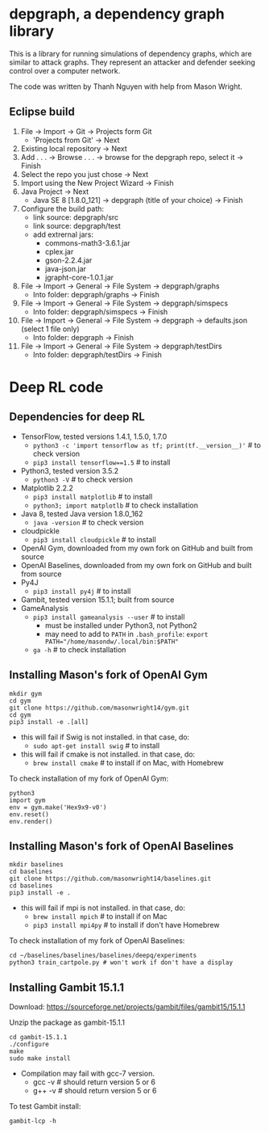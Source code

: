 # depgraph, a dependency graph library

This is a library for running simulations of dependency graphs, which are similar to attack graphs.
They represent an attacker and defender seeking control over a computer network.

The code was written by Thanh Nguyen with help from Mason Wright.

## Eclipse build

1. File -> Import -> Git -> Projects form Git
    * 'Projects from Git' -> Next
2. Existing local repository -> Next
3. Add . . . -> Browse . . . -> browse for the depgraph repo, select it -> Finish
4. Select the repo you just chose -> Next
5. Import using the New Project Wizard -> Finish
6. Java Project -> Next
    * Java SE 8 [1.8.0_121] -> depgraph (title of your choice) -> Finish
7. Configure the build path:
    * link source: depgraph/src
    * link source: depgraph/test
    * add extrernal jars:
        * commons-math3-3.6.1.jar
        * cplex.jar
        * gson-2.2.4.jar
        * java-json.jar
        * jgrapht-core-1.0.1.jar
8. File -> Import -> General -> File System -> depgraph/graphs
    * Into folder: depgraph/graphs -> Finish
9. File -> Import -> General -> File System -> depgraph/simspecs
    * Into folder: depgraph/simspecs -> Finish
10. File -> Import -> General -> File System -> depgraph -> defaults.json (select 1 file only)
    * Into folder: depgraph -> Finish
11. File -> Import -> General -> File System -> depgraph/testDirs
    * Into folder: depgraph/testDirs -> Finish

# Deep RL code

## Dependencies for deep RL

* TensorFlow, tested versions 1.4.1, 1.5.0, 1.7.0
    * `python3 -c 'import tensorflow as tf; print(tf.__version__)'` # to check version
    * `pip3 install tensorflow==1.5` # to install
* Python3, tested version 3.5.2
    * `python3 -V` # to check version
* Matplotlib 2.2.2
    * `pip3 install matplotlib` # to install 
    * `python3; import matplotlb` # to check installation
* Java 8, tested Java version 1.8.0_162
    * `java -version` # to check version
* cloudpickle
    * `pip3 install cloudpickle` # to install
* OpenAI Gym, downloaded from my own fork on GitHub and built from source
* OpenAI Baselines, downloaded from my own fork on GitHub and built from source
* Py4J
    * `pip3 install py4j` # to install
* Gambit, tested version 15.1.1; built from source
* GameAnalysis
    * `pip3 install gameanalysis --user` # to install
        * must be installed under Python3, not Python2
        * may need to add to `PATH` in `.bash_profile`: `export PATH="/home/masondw/.local/bin:$PATH"`
    * `ga -h` # to check installation 

## Installing Mason's fork of OpenAI Gym

```
mkdir gym
cd gym
git clone https://github.com/masonwright14/gym.git
cd gym
pip3 install -e .[all]
```

* this will fail if Swig is not installed. in that case, do:
    * `sudo apt-get install swig` # to install
* this will fail if cmake is not installed. in that case, do:
    * `brew install cmake` # to install if on Mac, with Homebrew

To check installation of my fork of OpenAI Gym:

```
python3
import gym
env = gym.make('Hex9x9-v0')
env.reset()
env.render()
```

## Installing Mason's fork of OpenAI Baselines

```
mkdir baselines
cd baselines
git clone https://github.com/masonwright14/baselines.git
cd baselines
pip3 install -e .
```

* this will fail if mpi is not installed. in that case, do:
    * `brew install mpich` # to install if on Mac
    * `pip3 install mpi4py` # to install if don't have Homebrew

To check installation of my fork of OpenAI Baselines:

```
cd ~/baselines/baselines/baselines/deepq/experiments
python3 train_cartpole.py # won't work if don't have a display
```

## Installing Gambit 15.1.1

Download: https://sourceforge.net/projects/gambit/files/gambit15/15.1.1

Unzip the package as gambit-15.1.1

```
cd gambit-15.1.1
./configure
make
sudo make install
```

* Compilation may fail with gcc-7 version.
   * gcc -v # should return version 5 or 6
   * g++ -v # should return version 5 or 6

To test Gambit install:

```
gambit-lcp -h
```
